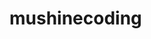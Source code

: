 # mushinecoding
<doctype html>
  <html>
    <head>
      <title> web page </title>
      </head>
    </html>

